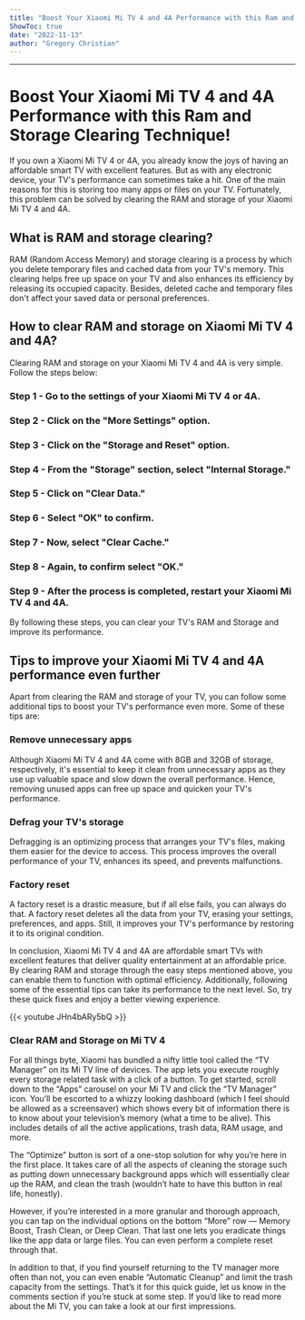 ```yaml
---
title: "Boost Your Xiaomi Mi TV 4 and 4A Performance with this Ram and Storage Clearing Technique!"
ShowToc: true 
date: "2022-11-13"
author: "Gregory Christian"
---
```

*****
# Boost Your Xiaomi Mi TV 4 and 4A Performance with this Ram and Storage Clearing Technique!

If you own a Xiaomi Mi TV 4 or 4A, you already know the joys of having an affordable smart TV with excellent features. But as with any electronic device, your TV's performance can sometimes take a hit. One of the main reasons for this is storing too many apps or files on your TV. Fortunately, this problem can be solved by clearing the RAM and storage of your Xiaomi Mi TV 4 and 4A.

## What is RAM and storage clearing?

RAM (Random Access Memory) and storage clearing is a process by which you delete temporary files and cached data from your TV's memory. This clearing helps free up space on your TV and also enhances its efficiency by releasing its occupied capacity. Besides, deleted cache and temporary files don't affect your saved data or personal preferences. 

## How to clear RAM and storage on Xiaomi Mi TV 4 and 4A?

Clearing RAM and storage on your Xiaomi Mi TV 4 and 4A is very simple. Follow the steps below:

### Step 1 - Go to the settings of your Xiaomi Mi TV 4 or 4A.

### Step 2 - Click on the "More Settings" option.

### Step 3 - Click on the "Storage and Reset" option.

### Step 4 - From the "Storage" section, select "Internal Storage."

### Step 5 - Click on "Clear Data."

### Step 6 - Select "OK" to confirm.

### Step 7 - Now, select "Clear Cache."

### Step 8 - Again, to confirm select "OK."

### Step 9 - After the process is completed, restart your Xiaomi Mi TV 4 and 4A.

By following these steps, you can clear your TV's RAM and Storage and improve its performance.

## Tips to improve your Xiaomi Mi TV 4 and 4A performance even further

Apart from clearing the RAM and storage of your TV, you can follow some additional tips to boost your TV's performance even more. Some of these tips are:

### Remove unnecessary apps

Although Xiaomi Mi TV 4 and 4A come with 8GB and 32GB of storage, respectively, it's essential to keep it clean from unnecessary apps as they use up valuable space and slow down the overall performance. Hence, removing unused apps can free up space and quicken your TV's performance.

### Defrag your TV's storage

Defragging is an optimizing process that arranges your TV's files, making them easier for the device to access. This process improves the overall performance of your TV, enhances its speed, and prevents malfunctions.

### Factory reset

A factory reset is a drastic measure, but if all else fails, you can always do that. A factory reset deletes all the data from your TV, erasing your settings, preferences, and apps. Still, it improves your TV's performance by restoring it to its original condition.

In conclusion, Xiaomi Mi TV 4 and 4A are affordable smart TVs with excellent features that deliver quality entertainment at an affordable price. By clearing RAM and storage through the easy steps mentioned above, you can enable them to function with optimal efficiency. Additionally, following some of the essential tips can take its performance to the next level. So, try these quick fixes and enjoy a better viewing experience.

{{< youtube JHn4bARy5bQ >}} 



### Clear RAM and Storage on Mi TV 4




 

For all things byte, Xiaomi has bundled a nifty little tool called the “TV Manager” on its Mi TV line of devices. The app lets you execute roughly every storage related task with a click of a button.
To get started, scroll down to the “Apps” carousel on your Mi TV and click the “TV Manager” icon.
You’ll be escorted to a whizzy looking dashboard (which I feel should be allowed as a screensaver) which shows every bit of information there is to know about your television’s memory (what a time to be alive). This includes details of all the active applications, trash data, RAM usage, and more.





 

The “Optimize” button is sort of a one-stop solution for why you’re here in the first place. It takes care of all the aspects of cleaning the storage such as putting down unnecessary background apps which will essentially clear up the RAM, and clean the trash (wouldn’t hate to have this button in real life, honestly).





 

However, if you’re interested in a more granular and thorough approach, you can tap on the individual options on the bottom “More” row — Memory Boost, Trash Clean, or Deep Clean. That last one lets you eradicate things like the app data or large files. You can even perform a complete reset through that.




In addition to that, if you find yourself returning to the TV manager more often than not, you can even enable “Automatic Cleanup” and limit the trash capacity from the settings.
That’s it for this quick guide, let us know in the comments section if you’re stuck at some step. If you’d like to read more about the Mi TV, you can take a look at our first impressions.





